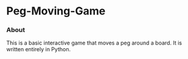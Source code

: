# Peg-Moving-Game
### About
This is a basic interactive game that moves a peg around a board. It is written entirely in Python.
